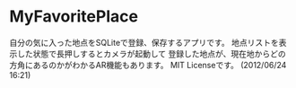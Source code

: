 # MyFavoritePlace

自分の気に入った地点をSQLiteで登録、保存するアプリです。
地点リストを表示した状態で長押しするとカメラが起動して
登録した地点が、現在地からどの方角にあるのかがわかるAR機能もあります。
MIT Licenseです。
(2012/06/24 16:21)
